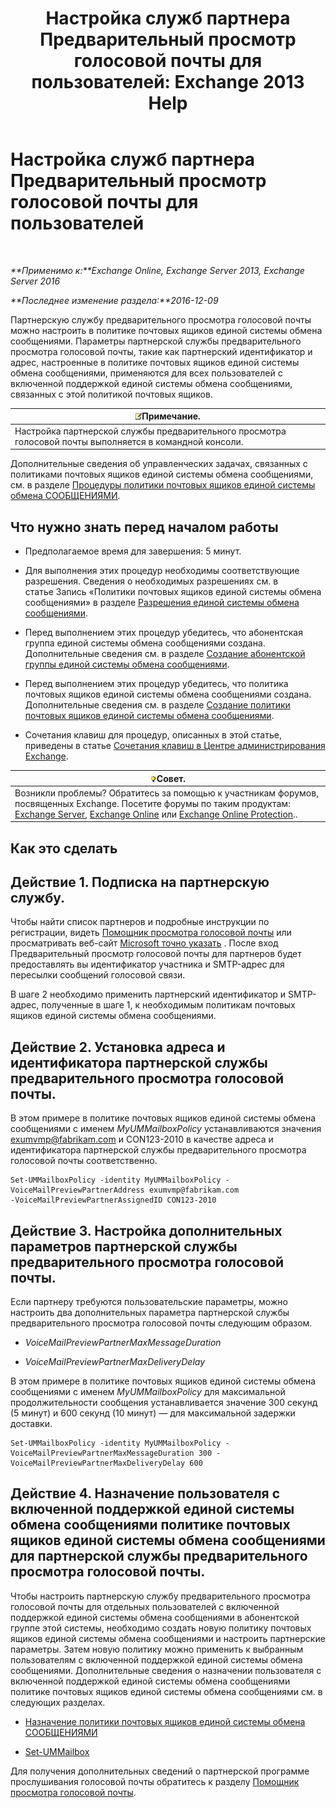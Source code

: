 ﻿---
title: 'Настройка служб партнера Предварительный просмотр голосовой почты для пользователей: Exchange 2013 Help'
TOCTitle: Настройка служб партнера Предварительный просмотр голосовой почты для пользователей
ms:assetid: 7bb914ca-5502-4e64-bae5-555034138d8a
ms:mtpsurl: https://technet.microsoft.com/ru-ru/library/Ff630920(v=EXCHG.150)
ms:contentKeyID: 51408050
ms.date: 05/22/2018
mtps_version: v=EXCHG.150
ms.translationtype: MT
---

# Настройка служб партнера Предварительный просмотр голосовой почты для пользователей

 

_**Применимо к:**Exchange Online, Exchange Server 2013, Exchange Server 2016_

_**Последнее изменение раздела:**2016-12-09_

Партнерскую службу предварительного просмотра голосовой почты можно настроить в политике почтовых ящиков единой системы обмена сообщениями. Параметры партнерской службы предварительного просмотра голосовой почты, такие как партнерский идентификатор и адрес, настроенные в политике почтовых ящиков единой системы обмена сообщениями, применяются для всех пользователей с включенной поддержкой единой системы обмена сообщениями, связанных с этой политикой почтовых ящиков.

<table>
<thead>
<tr class="header">
<th><img src="images/JJ126620.note(EXCHG.150).gif" title="Примечание" alt="Примечание" />Примечание.</th>
</tr>
</thead>
<tbody>
<tr class="odd">
<td>Настройка партнерской службы предварительного просмотра голосовой почты выполняется в командной консоли.</td>
</tr>
</tbody>
</table>


Дополнительные сведения об управленческих задачах, связанных с политиками почтовых ящиков единой системы обмена сообщениями, см. в разделе [Процедуры политики почтовых ящиков единой системы обмена СООБЩЕНИЯМИ](um-mailbox-policy-procedures-exchange-2013-help.md).

## Что нужно знать перед началом работы

  - Предполагаемое время для завершения: 5 минут.

  - Для выполнения этих процедур необходимы соответствующие разрешения. Сведения о необходимых разрешениях см. в статье Запись «Политики почтовых ящиков единой системы обмена сообщениями» в разделе [Разрешения единой системы обмена сообщениями](unified-messaging-permissions-exchange-2013-help.md).

  - Перед выполнением этих процедур убедитесь, что абонентская группа единой системы обмена сообщениями создана. Дополнительные сведения см. в разделе [Создание абонентской группы единой системы обмена сообщениями](create-a-um-dial-plan-exchange-2013-help.md).

  - Перед выполнением этих процедур убедитесь, что политика почтовых ящиков единой системы обмена сообщениями создана. Дополнительные сведения см. в разделе [Создание политики почтовых ящиков единой системы обмена сообщениями](create-a-um-mailbox-policy-exchange-2013-help.md).

  - Сочетания клавиш для процедур, описанных в этой статье, приведены в статье [Сочетания клавиш в Центре администрирования Exchange](keyboard-shortcuts-in-the-exchange-admin-center-exchange-online-protection-help.md).

<table>
<thead>
<tr class="header">
<th><img src="images/Bb124558.tip(EXCHG.150).gif" title="Совет" alt="Совет" />Совет.</th>
</tr>
</thead>
<tbody>
<tr class="odd">
<td>Возникли проблемы? Обратитесь за помощью к участникам форумов, посвященных Exchange. Посетите форумы по таким продуктам: <a href="https://go.microsoft.com/fwlink/p/?linkid=60612">Exchange Server</a>, <a href="https://go.microsoft.com/fwlink/p/?linkid=267542">Exchange Online</a> или <a href="https://go.microsoft.com/fwlink/p/?linkid=285351">Exchange Online Protection</a>..</td>
</tr>
</tbody>
</table>


## Как это сделать

## Действие 1. Подписка на партнерскую службу.

Чтобы найти список партнеров и подробные инструкции по регистрации, видеть [Помощник просмотра голосовой почты](voice-mail-preview-advisor-exchange-2013-help.md) или просматривать веб-сайт [Microsoft точно указать](https://go.microsoft.com/fwlink/p/?linkid=281966) . После вход Предварительный просмотр голосовой почты для партнеров будет предоставлять вы идентификатор участника и SMTP-адрес для пересылки сообщений голосовой связи.

В шаге 2 необходимо применить партнерский идентификатор и SMTP-адрес, полученные в шаге 1, к необходимым политикам почтовых ящиков единой системы обмена сообщениями.

## Действие 2. Установка адреса и идентификатора партнерской службы предварительного просмотра голосовой почты.

В этом примере в политике почтовых ящиков единой системы обмена сообщениями с именем *MyUMMailboxPolicy* устанавливаются значения exumvmp@fabrikam.com и CON123-2010 в качестве адреса и идентификатора партнерской службы предварительного просмотра голосовой почты соответственно.

    Set-UMMailboxPolicy -identity MyUMMailboxPolicy -VoiceMailPreviewPartnerAddress exumvmp@fabrikam.com
    -VoiceMailPreviewPartnerAssignedID CON123-2010

## Действие 3. Настройка дополнительных параметров партнерской службы предварительного просмотра голосовой почты.

Если партнеру требуются пользовательские параметры, можно настроить два дополнительных параметра партнерской службы предварительного просмотра голосовой почты следующим образом.

  - *VoiceMailPreviewPartnerMaxMessageDuration*

  - *VoiceMailPreviewPartnerMaxDeliveryDelay*

В этом примере в политике почтовых ящиков единой системы обмена сообщениями с именем *MyUMMailboxPolicy* для максимальной продолжительности сообщения устанавливается значение 300 секунд (5 минут) и 600 секунд (10 минут) — для максимальной задержки доставки.

    Set-UMMailboxPolicy -identity MyUMMailboxPolicy -VoiceMailPreviewPartnerMaxMessageDuration 300 -VoiceMailPreviewPartnerMaxDeliveryDelay 600

## Действие 4. Назначение пользователя с включенной поддержкой единой системы обмена сообщениями политике почтовых ящиков единой системы обмена сообщениями для партнерской службы предварительного просмотра голосовой почты.

Чтобы настроить партнерскую службу предварительного просмотра голосовой почты для отдельных пользователей с включенной поддержкой единой системы обмена сообщениями в абонентской группе этой системы, необходимо создать новую политику почтовых ящиков единой системы обмена сообщениями и настроить партнерские параметры. Затем новую политику можно применить к выбранным пользователям с включенной поддержкой единой системы обмена сообщениями. Дополнительные сведения о назначении пользователя с включенной поддержкой единой системы обмена сообщениями политике почтовых ящиков единой системы обмена сообщениями см. в следующих разделах.

  - [Назначение политики почтовых ящиков единой системы обмена СООБЩЕНИЯМИ](assign-a-um-mailbox-policy-exchange-2013-help.md)

  - [Set-UMMailbox](https://technet.microsoft.com/ru-ru/library/bb124893\(v=exchg.150\))

Для получения дополнительных сведений о партнерской программе прослушивания голосовой почты обратитесь к разделу [Помощник просмотра голосовой почты](voice-mail-preview-advisor-exchange-2013-help.md).

